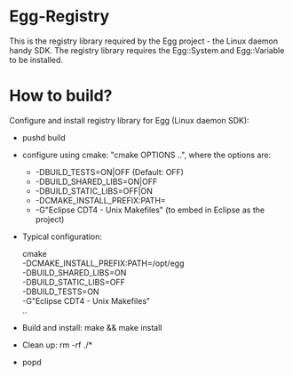 # Egg-Registry

This is the registry library required by the Egg project - the Linux daemon
handy SDK. The registry library requires the Egg::System and Egg::Variable 
to be installed.

# How to build?

Configure and install registry library for Egg (Linux daemon SDK):

  - pushd build

  - configure using cmake: "cmake OPTIONS ..", where the options are:

    * -DBUILD_TESTS=ON|OFF (Default: OFF)
    * -DBUILD_SHARED_LIBS=ON|OFF
    * -DBUILD_STATIC_LIBS=OFF|ON
    * -DCMAKE_INSTALL_PREFIX:PATH=<phoenix prefix>
    * -G"Eclipse CDT4 - Unix Makefiles" (to embed in Eclipse as the project)

  - Typical configuration:

    cmake \
        -DCMAKE_INSTALL_PREFIX:PATH=/opt/egg  \
	-DBUILD_SHARED_LIBS=ON \
	-DBUILD_STATIC_LIBS=OFF \
	-DBUILD_TESTS=ON \
        -G"Eclipse CDT4 - Unix Makefiles" \
        ..

  - Build and install: make && make install

  - Clean up: rm -rf ./*

  - popd
